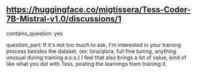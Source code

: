 ## https://huggingface.co/migtissera/Tess-Coder-7B-Mistral-v1.0/discussions/1

contains_question: yes

question_part: If it's not too much to ask, I'm interested in your training process besides the dataset. (ex: lora/qlora, full fine tuning, anything unusual during training a.s.o.) I feel that also brings a lot of value, kind of like what you did with Tess, posting the learnings from training it.